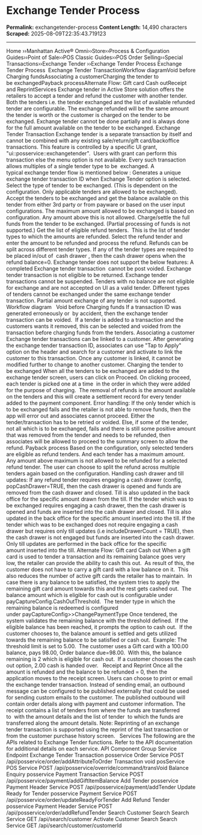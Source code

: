 # Exchange Tender Process

**Permalink:** exchangetender-process
**Content Length:** 14,490 characters
**Scraped:** 2025-08-09T22:35:43.719123

---

Home &rsaquo;&rsaquo;Manhattan Active® Omni&rsaquo;&rsaquo;Store&rsaquo;&rsaquo;Process & Configuration Guides&rsaquo;&rsaquo;Point of Sale&rsaquo;&rsaquo;POS Classic Guides&rsaquo;&rsaquo;POS Order Selling&rsaquo;&rsaquo;Special Transactions&rsaquo;&rsaquo;Exchange Tender ››Exchange Tender Process Exchange Tender Process &nbsp;Exchange Tender TransactionWorkflow diagramVoid before Charging fundsAssociating a customerCharging&nbsp;the tender to be&nbsp;exchangedPayback processAlternate Flow: Gift card Cash outReceipt and ReprintServices Exchange tender in Active Store solution offers the retailers to&nbsp;accept a&nbsp;tender&nbsp;and refund the customer with another&nbsp;tender. Both the tenders i.e. the tender exchanged and the list of available refunded tender&nbsp;are configurable. The exchange refunded will be the same amount the tender is worth or the customer is charged on the tender to be exchanged.&nbsp;Exchange tender cannot be done partially and is always done for the full amount&nbsp;available on the tender to be exchanged. Exchange Tender Transaction Exchange tender is a separate transaction by itself and cannot be combined with any existing sale/return/gift card/backoffice transactions. This feature is controlled by a specific UI grant,&nbsp; &quot;ui::posservice::exchangetender&quot;.&nbsp; Users with grant can perform this transaction else the menu option is not available. Every&nbsp;such transaction allows multiples of a single tender type to be&nbsp; exchanged. A typical&nbsp;exchange tender flow is mentioned below : Generates a unique exchange tender transaction ID when Exchange Tender option is selected. Select the type of tender to be exchanged. (This is dependent&nbsp;on the configuration. Only applicable tenders are allowed to be exchanged). Accept the tenders to be exchanged and get the balance available on this tender&nbsp;from either 3rd party or from payware or based on the user input configurations. The maximum amount&nbsp;allowed to be exchanged is based on configuration. Any amount above this is not allowed. Charge/settle the full funds from the tender to be exchanged. (Partial processing of funds is not supported.) Get the list of eligible refund tenders.&nbsp; This is the list of tender types to which the amounts are refunded. Select the refund tender and enter the amount to be refunded and process the refund. Refunds can be split across different tender types. If any of the tender types are required to be placed in/out of&nbsp; cash drawer , then the cash drawer opens when the refund balance=0. Exchange tender does not support the below features: A completed Exchange tender transaction&nbsp; cannot be post voided. Exchange tender transaction is not eligible to be returned. Exchange tender transactions cannot be suspended. Tenders with no balance are not eligible for exchange and are not accepted on UI as a valid tender. Different types of tenders cannot be exchanged under the same exchange tender transaction. Partial amount exchange&nbsp;of any tender is not supported.&nbsp; &nbsp; Workflow diagram &nbsp; Void before Charging funds If a transaction ID was generated erroneously or&nbsp; by accident, then the&nbsp;exchange tender transaction can&nbsp;be voided.&nbsp; If a tender is added to a transaction and the customers wants it removed, this can be selected and voided from the transaction&nbsp;before charging funds from the tenders. Associating a customer Exchange tender transactions can be linked to a customer. After generating the exchange tender transaction ID, associates can use &quot;Tap to Apply&quot; option on the header and search for a customer and activate to link the customer to this transaction. Once any customer is linked, it cannot be modified further to change to another customer. Charging&nbsp;the tender to be&nbsp;exchanged When all the tenders to be exchanged are added to the exchange tender screen, users can click on Proceed. On clicking proceed, each tender is picked one at a time&nbsp; in the order in which they were added for the purpose of charging.&nbsp; The removal of refunds is the amount available on the tenders and this will create a settlement record for every tender added to the payment component. Error handling: If the only tender which is to be exchanged&nbsp;fails and the retailer is not able to remove funds, then the app will error out and associates cannot proceed. Either the tender/transaction has to be retried or voided.&nbsp;Else, if some of the tender, not all&nbsp;which is&nbsp;to be&nbsp;exchanged, fails and there is still some positive amount that was removed from the tender and needs to be refunded, then associates will be allowed to proceed to the summary screen to allow the refund. Payback process Based on the configuration, only selected tenders are eligible as refund tenders. And each tender has a maximum&nbsp;amount. Any amount above maximum is not allowed to be refunded for a selected refund tender. The user can choose to split the refund across multiple tenders again based on the configuration. Handling cash drawer and till updates: If any refund tender requires engaging a&nbsp;cash drawer (config, popCashDrawer=TRUE, then the cash drawer is opened and funds are removed from the cash drawer and closed. Till is also updated in the back office for the specific amount drawn from the till. If the tender which was to be exchanged&nbsp;requires&nbsp;engaging a cash drawer, then the cash drawer is opened and funds&nbsp;are inserted into the cash drawer and closed.&nbsp;Till is also updated in the back office for the specific amount inserted into the till. If the tender which was to be exchanged does not require&nbsp;engaging a cash drawer but requires only till updates (i.e includeDrawerCount = TRUE), then the cash drawer is not engaged but funds&nbsp;are&nbsp;inserted&nbsp;into the cash drawer. Only till updates are performed&nbsp;in&nbsp;the back office for the specific amount&nbsp;inserted&nbsp;into&nbsp;the till. Alternate Flow: Gift card Cash out When a gift card is used to tender a transaction and its remaining balance goes very low, the retailer can provide the ability to cash this out.&nbsp; As&nbsp;result of this, the customer does not have to carry a gift card with a low balance on it.&nbsp; This also reduces the number of active gift cards the retailer has to maintain.&nbsp; In case there is any balance to be satisfied, the system tries to apply the remaining gift card amount towards this and the rest gets cashed out.&nbsp; The balance amount which is eligible for cash out is configurable under payCaptureConfig.CashOutThreshold.&nbsp; The tender type in which the remaining balance is redeemed is configured under&nbsp;payCaptureConfig&gt;&gt;ChangePaymentType Once tendered, the system validates the remaining balance with the threshold defined.&nbsp; If the eligible balance has been reached, it prompts the option to cash out.&nbsp; If the customer chooses to, the balance amount is settled and gets utilized towards the remaining balance to be satisfied or cash out.&nbsp; Example: The threshold limit is set to 5.00.&nbsp; The customer uses a Gift card with a 100.00 balance,&nbsp;pays 98.00, Order balance due=98.00.&nbsp; With this, the balance remaining is 2 which is eligible for cash out.&nbsp; If a customer chooses the cash out option, 2.00 cash is handed over.&nbsp;&nbsp; Receipt and Reprint Once all the amount is refunded and the balance to be refunded = 0, then the application moves to the receipt screen. Users can choose to print or email the exchange tender transaction.&nbsp;Instead of sending email,&nbsp;an outbound message can be configured to be published externally that could be used for sending custom emails to the customer. The published outbound will contain order details along with payment and customer information. The receipt contains a list of tenders from where the funds are transferred to&nbsp;&nbsp;with the amount details and the list of tender&nbsp; to which the funds are transferred along the amount details. Note: Reprinting of an exchange tender transaction is supported using the reprint of the last transaction or from the customer purchase history screen. &nbsp; Services The following&nbsp;are the APIs related to Exchange Tender&nbsp;functions.&nbsp;Refer to the API documentation for additional details on&nbsp;each service. API Component Group Service Endpoint Exchange Tender Transaction posservice Order Service POST /api/posservice/order/addAttributeToOrder Transaction void posService POS Service POST /api/posservice/override/command/transVoid Balance Enquiry posservice Payment Transaction&nbsp;Service POST /api/posservice/payment/addGiftItemBalance Add Tender posservice Payment Header Service POST /api/posservice/payment/addTender Update Ready for Tender posservice Payment Service POST /api/posservice/order/updateReadyForTender Add Refund Tender posservice Payment Header Service POST /api/posservice/order/addRefundTender Search Customer Search Search Service GET /api/search/customer Activate Customer Search Search Service GET /api/search/customer/customerId